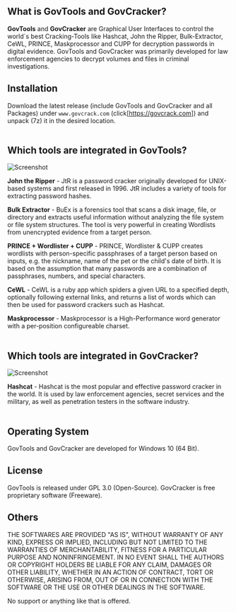 
## What is GovTools and GovCracker? ##

**GovTools** and **GovCracker** are Graphical User Interfaces to control the world´s 
best Cracking-Tools like Hashcat, John the Ripper, Bulk-Extractor, CeWL, PRINCE, 
Maskprocessor and CUPP for decryption passwords in digital evidence. GovTools and GovCracker 
was primarily developed for law enforcement agencies to decrypt volumes and files in criminal 
investigations. 

## Installation ##

Download the latest release (include GovTools and GovCracker and all Packages) under 
`www.govcrack.com` (click[https://govcrack.com]) and unpack (7z) it in the desired location. 
<br>
<br>

## Which tools are integrated in GovTools? ##

![Screenshot](https://user-images.githubusercontent.com/73139495/170981613-e6b2c39e-9c20-4871-ad1d-5dd06bda9e4e.jpg)

**John the Ripper** - JtR is a password cracker originally developed for UNIX-based 
systems and first released in 1996. JtR includes a variety of tools for extracting 
password hashes.

**Bulk Extractor** - BuEx is a forensics tool that scans a disk image, file, or directory 
and extracts useful information without analyzing the file system or file system structures. 
The tool is very powerful in creating Wordlists from unencrypted evidence from a target person.

**PRINCE + Wordlister + CUPP** - PRINCE, Wordlister & CUPP creates wordlists with person-specific
passphrases of a target person based on inputs, e.g. the nickname, name of the pet or the child's 
date of birth. It is based on the assumption that many passwords are a combination of passphrases, 
numbers, and special characters.

**CeWL** - CeWL is a ruby app which spiders a given URL to a specified depth, optionally following 
external links, and returns a list of words which can then be used for password crackers such as Hashcat.

**Maskprocessor** - Maskprocessor is a High-Performance word generator with a per-position configureable charset.
<br>
<br>

## Which tools are integrated in GovCracker? ##

![Screenshot](https://user-images.githubusercontent.com/73139495/170981632-97cd2ff6-cf4e-4b17-9094-f6de400f1ef5.jpg)

**Hashcat** - Hashcat is the most popular and effective password cracker in the world. 
It is used by law enforcement agencies, secret services and the military, as well as 
penetration testers in the software industry.
<br>
<br>

## Operating System ##

GovTools and GovCracker are developed for Windows 10 (64 Bit).


## License ##
 
GovTools is released under GPL 3.0 (Open-Source). 
GovCracker is free proprietary software (Freeware).

## Others ##

THE SOFTWARES ARE PROVIDED "AS IS", WITHOUT WARRANTY OF ANY KIND, EXPRESS OR
IMPLIED, INCLUDING BUT NOT LIMITED TO THE WARRANTIES OF MERCHANTABILITY,
FITNESS FOR A PARTICULAR PURPOSE AND NONINFRINGEMENT. IN NO EVENT SHALL THE
AUTHORS OR COPYRIGHT HOLDERS BE LIABLE FOR ANY CLAIM, DAMAGES OR OTHER
LIABILITY, WHETHER IN AN ACTION OF CONTRACT, TORT OR OTHERWISE, ARISING FROM,
OUT OF OR IN CONNECTION WITH THE SOFTWARE OR THE USE OR OTHER DEALINGS IN THE
SOFTWARE.

No support or anything like that is offered.
